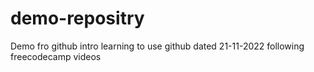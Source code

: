 # demo-repositry
Demo fro github intro
learning to use github dated 21-11-2022
following freecodecamp videos
